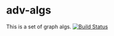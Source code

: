 # adv-algs
This is a set of graph algs.
[![Build Status](https://travis-ci.org/jordan373/adv-algs.svg?branch=master)](https://travis-ci.org/jordan373/adv-algs)
